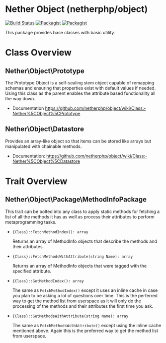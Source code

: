 # **Nether Object (netherphp/object)**

[![Build Status](https://travis-ci.org/netherphp/object.svg?branch=master)](https://travis-ci.org/netherphp/object)  [![Packagist](https://img.shields.io/packagist/v/netherphp/object.svg)](https://packagist.org/packages/netherphp/object) [![Packagist](https://img.shields.io/packagist/dt/netherphp/object.svg)](https://packagist.org/packages/netherphp/object)

This package provides base classes with basic utility.



# **Class Overview**

## Nether\Object\Prototype

The Prototype Object is a self-sealing stem object capable of remapping schemas
and ensuring that properties exist with default values if needed. Using this
class as the parent enables the attribute based functionality all the way down.

* Documentation
  https://github.com/netherphp/object/wiki/Class:-Nether%5CObject%5CPrototype

## Nether\Object\Datastore

Provides an array-like object so that items can be stored like arrays but
manipulated with chainable methods.

* Documentation:
  https://github.com/netherphp/object/wiki/Class:-Nether%5CObject%5CDatastore



# **Trait Overview**

## Nether\Object\Package\MethodInfoPackage

This trait can be bolted into any class to apply static methods for fetching
a list of all the methods it has as well as process their attributes to perform
metaprogramming tasks.

* `{Class}::FetchMethodIndex(): array`

  Returns an array of MethodInfo objects that describe the methods and their
  attributes.

* `{Class}::FetchMethodsWithAttribute(string Name): array`

  Returns an array of MethodInfo objects that were tagged with the specified
  attribute.

* `{Class}::GetMethodIndex(): array`

  The same as `FetchMethodIndex()` except it uses an inline cache in case you
  plan to be asking a lot of questions over time. This is the perferred way to
  get the method list from userspace as it will only do the processing of
  the methods and their attributes the first time you ask.

* `{Class}::GetMethodsWithAttribute(string Name): array`

  The same as `FetchMethodsWithAttribute()` except using the inline cache
  mentioned above. Again this is the preferred way to get the method list
  from userspace.
